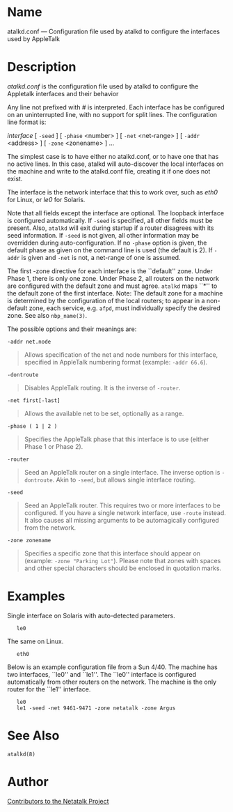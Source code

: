 # Name

atalkd.conf — Configuration file used by atalkd to configure the interfaces used by AppleTalk

# Description

*atalkd.conf* is the configuration file used by atalkd to configure the
Appletalk interfaces and their behavior

Any line not prefixed with *\#* is interpreted. Each interface has be
configured on an uninterrupted line, with no support for split lines.
The configuration line format is:

*interface* \[ `-seed` \] \[ `-phase` <number\> \] \[ `-net`
<net-range\> \] \[ `-addr` <address\> \] \[ `-zone` <zonename\> \]
...

The simplest case is to have either no atalkd.conf, or to have one that
has no active lines. In this case, atalkd will auto-discover the local
interfaces on the machine and write to the atalkd.conf file, creating it
if one does not exist.

The interface is the network interface that this to work over, such as
*eth0* for Linux, or *le0* for Solaris.

Note that all fields except the interface are optional. The loopback
interface is configured automatically. If `-seed` is specified, all
other fields must be present. Also, `atalkd` will exit during startup if
a router disagrees with its seed information. If `-seed` is not given,
all other information may be overridden during auto-configuration. If no
`-phase` option is given, the default phase as given on the command line
is used (the default is 2). If `-addr` is given and `-net` is not, a
net-range of one is assumed.

The first -zone directive for each interface is the \`\`default'' zone.
Under Phase 1, there is only one zone. Under Phase 2, all routers on the
network are configured with the default zone and must agree. `atalkd`
maps \`\`\*'' to the default zone of the first interface. Note: The
default zone for a machine is determined by the configuration of the
local routers; to appear in a non-default zone, each service, e.g.
`afpd`, must individually specify the desired zone. See also
`nbp_name(3)`.

The possible options and their meanings are:

`-addr net.node`

> Allows specification of the net and node numbers for this interface,
specified in AppleTalk numbering format (example: `-addr 66.6`).

`-dontroute`

> Disables AppleTalk routing. It is the inverse of `-router`.

`-net first[-last]`

> Allows the available net to be set, optionally as a range.

`-phase ( 1 | 2 )`

> Specifies the AppleTalk phase that this interface is to use (either
Phase 1 or Phase 2).

`-router`

> Seed an AppleTalk router on a single interface. The inverse option is
`-dontroute`. Akin to `-seed`, but allows single interface routing.

`-seed`

> Seed an AppleTalk router. This requires two or more interfaces to be
configured. If you have a single network interface, use `-route`
instead. It also causes all missing arguments to be automagically
configured from the network.

`-zone zonename`

> Specifies a specific zone that this interface should appear on (example:
`-zone "Parking Lot"`). Please note that zones with spaces and other
special characters should be enclosed in quotation marks.

# Examples

Single interface on Solaris with auto-detected parameters.

       le0

The same on Linux.

       eth0

Below is an example configuration file from a Sun 4/40. The machine has
two interfaces, \`\`le0'' and \`\`le1''. The \`\`le0'' interface is
configured automatically from other routers on the network. The machine
is the only router for the \`\`le1'' interface.

       le0
       le1 -seed -net 9461-9471 -zone netatalk -zone Argus

# See Also

`atalkd(8)`

# Author

[Contributors to the Netatalk Project](https://netatalk.io/contributors)
